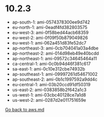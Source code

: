 
 # 10.2.3
- ap-south-1: ami-0574378300ee9d742
- eu-north-1: ami-0eadf4fd382803575
- eu-west-3: ami-0f58bed44acb68359
- eu-west-2: ami-0f09f50b879049826
- eu-west-1: ami-062a451d83fe52dc7
- ap-northeast-3: ami-0cb704041a03a4dbe
- ap-northeast-2: ami-014d98eb49e40bcdd
- ap-northeast-1: ami-09572c34645464a11
- ca-central-1: ami-0c0b94d46f381c617
- sa-east-1: ami-0c10e312cbe74932b
- ap-southeast-1: ami-09997261d54671002
- ap-southeast-2: ami-0b1c1997592a9dd4c
- eu-central-1: ami-03b20ccd91df50319
- us-east-2: ami-0383858b2f642a1c3
- us-west-1: ami-03cbc40128ce7a1d8
- us-west-2: ami-0287d2e011751659e

[Go back to aws.md](../../aws.md) 
